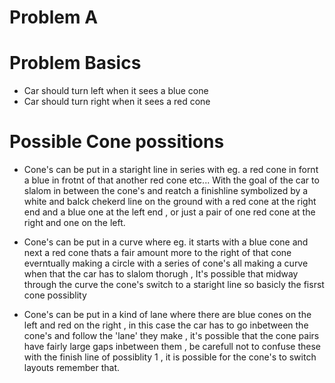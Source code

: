 ######
# Problem A
######

# Problem Basics
- Car should turn left when it sees a blue cone
- Car should turn right when it sees a red cone

# Possible Cone possitions 

- Cone's can be put in a staright line in series with eg. a red cone in fornt a blue in frotnt of that another red cone etc...  With the goal of the car to slalom in between the cone's
and reatch a finishline symbolized by a white and balck chekerd line on the ground with a red cone at the right end and a blue one at the left end , or just a pair of one red cone at the right and one on the left.

- Cone's can be put in a curve where eg. it starts with a blue cone and next a red cone thats a fair amount more to the right of that cone everntually making a circle with a series of cone's all
making a curve when that the car has to slalom thorugh , It's possible that midway through the curve the cone's switch to a staright line so basicly the fisrst cone possiblity

- Cone's can be put in a kind of lane where there are blue cones on the left and red on the right , in this case the car has to go inbetween the cone's and follow the 'lane' they make , it's 
possible that the cone pairs have fairly large gaps inbetween them , be carefull not to confuse these with the finish line of possiblity 1 , it is possible for the cone's to switch layouts remember that.
